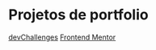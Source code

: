 # Projetos de portfolio

[devChallenges](https://devchallenges.io/)
[Frontend Mentor](https://www.frontendmentor.io/)
